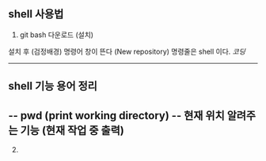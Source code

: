## shell 사용법 

1. git bash 다운로드 (설치)
  
설치 후 (검정배경) 명령어 창이 뜬다 (New repository)
명령줄은 shell 이다. *코딩*

---
## shell 기능 용어 정리
--  pwd (print working directory)
--  현재 위치 알려주는 기능 (현재 작업 중 출력)
-- 
2. 
